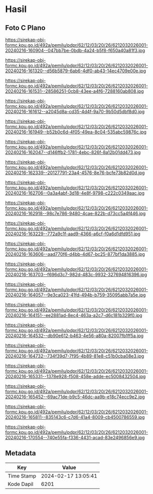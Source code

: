 # Hasil

## Foto C Plano

https://sirekap-obj-formc.kpu.go.id/492a/pemilu/pdpr/62/12/03/20/26/6212032026001-20240216-160904--047bb7be-0bdb-4a24-b5f8-f650a40a81f3.jpg

https://sirekap-obj-formc.kpu.go.id/492a/pemilu/pdpr/62/12/03/20/26/6212032026001-20240216-161320--d56b5879-6ab6-4df0-ab43-14ec4709e00e.jpg

https://sirekap-obj-formc.kpu.go.id/492a/pemilu/pdpr/62/12/03/20/26/6212032026001-20240216-161531--28586251-0cb8-43ee-a4f6-7288160ab808.jpg

https://sirekap-obj-formc.kpu.go.id/492a/pemilu/pdpr/62/12/03/20/26/6212032026001-20240216-161612--a2045d8a-cd35-4d4f-9a70-9b50d5dbf8d0.jpg

https://sirekap-obj-formc.kpu.go.id/492a/pemilu/pdpr/62/12/03/20/26/6212032026001-20240216-161949--b52b0c6d-4f05-49ea-8c04-535abc59876c.jpg

https://sirekap-obj-formc.kpu.go.id/492a/pemilu/pdpr/62/12/03/20/26/6212032026001-20240216-162047--d146ffb2-1781-4ebc-826f-8a12b01dd473.jpg

https://sirekap-obj-formc.kpu.go.id/492a/pemilu/pdpr/62/12/03/20/26/6212032026001-20240216-162339--20127791-23a4-4576-8e76-bcfe73b82d0d.jpg

https://sirekap-obj-formc.kpu.go.id/492a/pemilu/pdpr/62/12/03/20/26/6212032026001-20240216-162706--0a3a4abf-3d18-4e8f-9798-c222c0349aac.jpg

https://sirekap-obj-formc.kpu.go.id/492a/pemilu/pdpr/62/12/03/20/26/6212032026001-20240216-162918--98c7e786-9480-4cae-822b-d73cc5a4f446.jpg

https://sirekap-obj-formc.kpu.go.id/492a/pemilu/pdpr/62/12/03/20/26/6212032026001-20240216-163229--772a9c1f-aad9-4366-a6cf-f0a6d1dfd951.jpg

https://sirekap-obj-formc.kpu.go.id/492a/pemilu/pdpr/62/12/03/20/26/6212032026001-20240216-163606--aad770f6-d4bb-4d67-bc25-877bf1da3885.jpg

https://sirekap-obj-formc.kpu.go.id/492a/pemilu/pdpr/62/12/03/20/26/6212032026001-20240216-163703--f696d3c7-982d-483c-9932-327694816396.jpg

https://sirekap-obj-formc.kpu.go.id/492a/pemilu/pdpr/62/12/03/20/26/6212032026001-20240216-164057--9e3ca023-41fd-494b-b759-35095abb7a5e.jpg

https://sirekap-obj-formc.kpu.go.id/492a/pemilu/pdpr/62/12/03/20/26/6212032026001-20240216-164151--ee2881ad-8ec4-463a-a2c7-d6c181b329f0.jpg

https://sirekap-obj-formc.kpu.go.id/492a/pemilu/pdpr/62/12/03/20/26/6212032026001-20240216-164532--db90e612-b463-4e56-a80a-82007fb1ff5a.jpg

https://sirekap-obj-formc.kpu.go.id/492a/pemilu/pdpr/62/12/03/20/26/6212032026001-20240216-164732--734f39d7-7f95-4b89-81e8-c51b0cba08e3.jpg

https://sirekap-obj-formc.kpu.go.id/492a/pemilu/pdpr/62/12/03/20/26/6212032026001-20240216-165331--1378e928-f508-458e-adde-ec5008432504.jpg

https://sirekap-obj-formc.kpu.go.id/492a/pemilu/pdpr/62/12/03/20/26/6212032026001-20240216-165452--69ac71de-b9c5-46dc-aa9b-e18c74ecc9e2.jpg

https://sirekap-obj-formc.kpu.go.id/492a/pemilu/pdpr/62/12/03/20/26/6212032026001-20240216-165811--835143c6-c7d6-41a4-8009-cb4500786559.jpg

https://sirekap-obj-formc.kpu.go.id/492a/pemilu/pdpr/62/12/03/20/26/6212032026001-20240216-170554--740e55fa-f336-4431-acad-83e2496856e9.jpg


## Metadata

| Key        | Value               |
| ---------- | ------------------- |
| Time Stamp | 2024-02-17 13:05:41 |
| Kode Dapil | 6201                |



